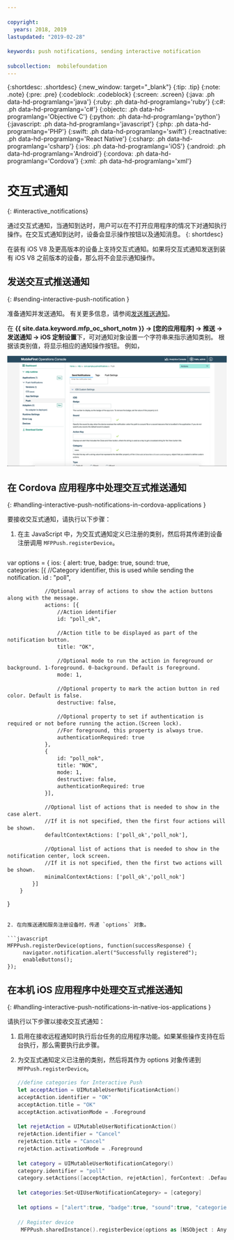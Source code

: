 ```yaml
---

copyright:
  years: 2018, 2019
lastupdated: "2019-02-28"

keywords: push notifications, sending interactive notification

subcollection:  mobilefoundation
---
```


{:shortdesc: .shortdesc}
{:new_window: target="_blank"}
{:tip: .tip}
{:note: .note}
{:pre: .pre}
{:codeblock: .codeblock}
{:screen: .screen}
{:java: .ph data-hd-programlang='java'}
{:ruby: .ph data-hd-programlang='ruby'}
{:c#: .ph data-hd-programlang='c#'}
{:objectc: .ph data-hd-programlang='Objective C'}
{:python: .ph data-hd-programlang='python'}
{:javascript: .ph data-hd-programlang='javascript'}
{:php: .ph data-hd-programlang='PHP'}
{:swift: .ph data-hd-programlang='swift'}
{:reactnative: .ph data-hd-programlang='React Native'}
{:csharp: .ph data-hd-programlang='csharp'}
{:ios: .ph data-hd-programlang='iOS'}
{:android: .ph data-hd-programlang='Android'}
{:cordova: .ph data-hd-programlang='Cordova'}
{:xml: .ph data-hd-programlang='xml'}

# 交互式通知
{: #interactive_notifications}

通过交互式通知，当通知到达时，用户可以在不打开应用程序的情况下对通知执行操作。在交互式通知到达时，设备会显示操作按钮以及通知消息。
{: shortdesc}

在装有 iOS V8 及更高版本的设备上支持交互式通知。如果将交互式通知发送到装有 iOS V8 之前版本的设备，那么将不会显示通知操作。

## 发送交互式推送通知
{: #sending-interactive-push-notification }

准备通知并发送通知。 有关更多信息，请参阅[发送推送通知](/docs/services/mobilefoundation?topic=mobilefoundation-send_push_notifications#send_push_notifications)。

在 **{{ site.data.keyword.mfp_oc_short_notm }} → [您的应用程序] → 推送 → 发送通知 → iOS 定制设置**下，可对通知对象设置一个字符串来指示通知类别。 根据该类别值，将显示相应的通知操作按钮。 例如，

![在 {{ site.data.keyword.mfp_oc_short_notm }} 中设置 iOS 交互式通知的类别](images/categories-for-interactive-notifications.png)

## 在 Cordova 应用程序中处理交互式推送通知
{: #handling-interactive-push-notifications-in-cordova-applications }

要接收交互式通知，请执行以下步骤：

1. 在主 JavaScript 中，为交互式通知定义已注册的类别，然后将其传递到设备注册调用 `MFPPush.registerDevice`。

   ```javascript
var options = {
  ios: {
            alert: true,
            badge: true,
            sound: true,     
            categories: [{
                //Category identifier, this is used while sending the notification.
                id : "poll",

                //Optional array of actions to show the action buttons along with the message.    
                actions: [{
                    //Action identifier
                    id: "poll_ok",

                    //Action title to be displayed as part of the notification button.
                    title: "OK",

                    //Optional mode to run the action in foreground or background. 1-foreground. 0-background. Default is foreground.
                    mode: 1,  

                    //Optional property to mark the action button in red color. Default is false.
                    destructive: false,

                    //Optional property to set if authentication is required or not before running the action.(Screen lock).
                    //For foreground, this property is always true.
                    authenticationRequired: true
                },
                {
                    id: "poll_nok",
                    title: "NOK",
                    mode: 1,
                    destructive: false,
                    authenticationRequired: true
                }],

                //Optional list of actions that is needed to show in the case alert.
                //If it is not specified, then the first four actions will be shown.
                defaultContextActions: ['poll_ok','poll_nok'],

                //Optional list of actions that is needed to show in the notification center, lock screen.
                //If it is not specified, then the first two actions will be shown.
                minimalContextActions: ['poll_ok','poll_nok']
            }]     
        }
   }
   ```

2. 在向推送通知服务注册设备时，传递 `options` 对象。

   ```javascript
   MFPPush.registerDevice(options, function(successResponse) {
  		navigator.notification.alert("Successfully registered");
  		enableButtons();
   });
   ```

## 在本机 iOS 应用程序中处理交互式推送通知
{: #handling-interactive-push-notifications-in-native-ios-applications }

请执行以下步骤以接收交互式通知：

1. 启用在接收远程通知时执行后台任务的应用程序功能。如果某些操作支持在后台执行，那么需要执行此步骤。
2. 为交互式通知定义已注册的类别，然后将其作为 options 对象传递到 `MFPPush.registerDevice`。

   ```swift
   //define categories for Interactive Push
   let acceptAction = UIMutableUserNotificationAction()
   acceptAction.identifier = "OK"
   acceptAction.title = "OK"
   acceptAction.activationMode = .Foreground

   let rejetAction = UIMutableUserNotificationAction()
   rejetAction.identifier = "Cancel"
   rejetAction.title = "Cancel"
   rejetAction.activationMode = .Foreground

   let category = UIMutableUserNotificationCategory()
   category.identifier = "poll"
   category.setActions([acceptAction, rejetAction], forContext: .Default)

   let categories:Set<UIUserNotificationCategory> = [category]

   let options = ["alert":true, "badge":true, "sound":true, "categories": categories]

   // Register device
    MFPPush.sharedInstance().registerDevice(options as [NSObject : AnyObject], completionHandler: {(response: WLResponse!, error: NSError!) -> Void in
   ```

